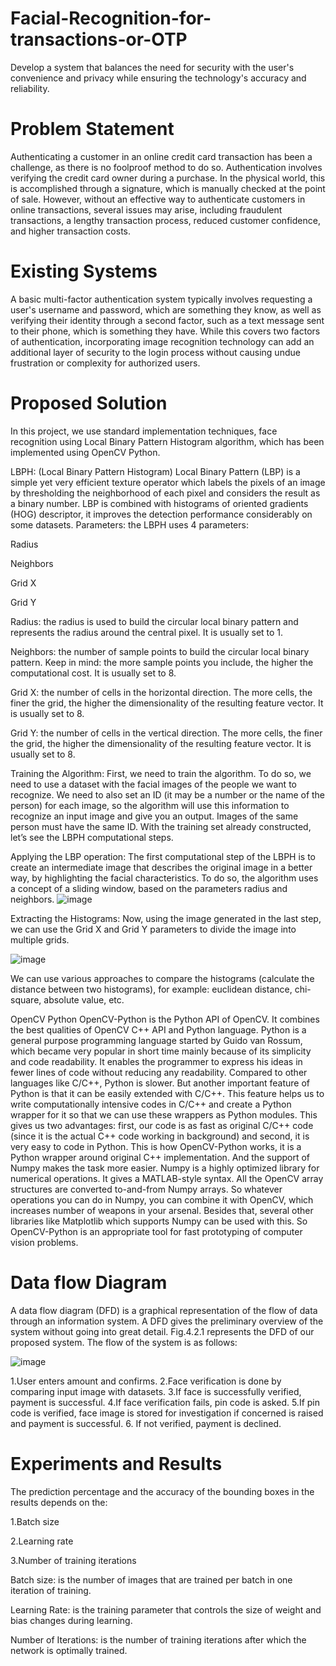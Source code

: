 # Facial-Recognition-for-transactions-or-OTP

Develop a system that balances the need for security with the user's convenience and privacy while ensuring the technology's accuracy and reliability.

# Problem Statement
Authenticating a customer in an online credit card transaction has been a challenge, as there is no foolproof method to do so. Authentication involves verifying the credit card owner during a purchase. In the physical world, this is accomplished through a signature, which is manually checked at the point of sale. However, without an effective way to authenticate customers in online transactions, several issues may arise, including fraudulent transactions, a lengthy transaction process, reduced customer confidence, and higher transaction costs.

# Existing Systems
A basic multi-factor authentication system typically involves requesting a user's username and password, which are something they know, as well as verifying their identity through a second factor, such as a text message sent to their phone, which is something they have. While this covers two factors of authentication, incorporating image recognition technology can add an additional layer of security to the login process without causing undue frustration or complexity for authorized users.

# Proposed Solution
In this project, we use standard implementation techniques, face recognition using Local Binary Pattern Histogram algorithm, which has been implemented using OpenCV Python.

LBPH: (Local Binary Pattern Histogram)
Local Binary Pattern (LBP) is a simple yet very efficient texture operator which labels the pixels of an image by thresholding the neighborhood of each pixel and considers the result as a binary number. LBP is combined with histograms of oriented gradients (HOG) descriptor, it improves the detection performance considerably on some datasets. Parameters: the LBPH uses 4 parameters:

Radius

Neighbors

Grid X

Grid Y

Radius: the radius is used to build the circular local binary pattern and represents the radius around the central pixel. It is usually set to 1.

Neighbors: the number of sample points to build the circular local binary pattern. Keep in mind: the more sample points you include, the higher the computational cost. It is usually set to 8.

Grid X: the number of cells in the horizontal direction. The more cells, the finer the grid, the higher the dimensionality of the resulting feature vector. It is usually set to 8.

Grid Y: the number of cells in the vertical direction. The more cells, the finer the grid, the higher the dimensionality of the resulting feature vector. It is usually set to 8.

Training the Algorithm: First, we need to train the algorithm. To do so, we need to use a dataset with the facial images of the people we want to recognize. We need to also set an ID (it may be a number or the name of the person) for each image, so the algorithm will use this information to recognize an input image and give you an output. Images of the same person must have the same ID. With the training set already constructed, let’s see the LBPH computational steps.

Applying the LBP operation: The first computational step of the LBPH is to create an intermediate image that describes the original image in a better way, by highlighting the facial characteristics. To do so, the algorithm uses a concept of a sliding window, based on the parameters radius and neighbors.
![image](https://github.com/TanishaGiri/Facial-Recognition-for-transactions-or-OTP/assets/108277015/4a5f4dbb-64be-4a8c-9e1b-b60ea0401935)

Extracting the Histograms: Now, using the image generated in the last step, we can use the Grid X and Grid Y parameters to divide the image into multiple grids.

![image](https://github.com/TanishaGiri/Facial-Recognition-for-transactions-or-OTP/assets/108277015/908bb837-2ae4-479e-9554-2e1a20d62da5)

We can use various approaches to compare the histograms (calculate the distance between two histograms), for example: euclidean distance, chi-square, absolute value, etc.

OpenCV Python
OpenCV-Python is the Python API of OpenCV. It combines the best qualities of OpenCV C++ API and Python language. Python is a general purpose programming language started by Guido van Rossum, which became very popular in short time mainly because of its simplicity and code readability. It enables the programmer to express his ideas in fewer lines of code without reducing any readability. Compared to other languages like C/C++, Python is slower. But another important feature of Python is that it can be easily extended with C/C++. This feature helps us to write computationally intensive codes in C/C++ and create a Python wrapper for it so that we can use these wrappers as Python modules. This gives us two advantages: first, our code is as fast as original C/C++ code (since it is the actual C++ code working in background) and second, it is very easy to code in Python. This is how OpenCV-Python works, it is a Python wrapper around original C++ implementation. And the support of Numpy makes the task more easier. Numpy is a highly optimized library for numerical operations. It gives a MATLAB-style syntax. All the OpenCV array structures are converted to-and-from Numpy arrays. So whatever operations you can do in Numpy, you can combine it with OpenCV, which increases number of weapons in your arsenal. Besides that, several other libraries like Matplotlib which supports Numpy can be used with this. So OpenCV-Python is an appropriate tool for fast prototyping of computer vision problems.

# Data flow Diagram
A data flow diagram (DFD) is a graphical representation of the flow of data through an information system. A DFD gives the preliminary overview of the system without going into great detail. Fig.4.2.1 represents the DFD of our proposed system. The flow of the system is as follows:

![image](https://github.com/TanishaGiri/Facial-Recognition-for-transactions-or-OTP/assets/108277015/c6a7d178-4a45-4d66-8b85-f733d9ba1d1d)

1.User enters amount and confirms.
2.Face verification is done by comparing input image with datasets.
3.If face is successfully verified, payment is successful.
4.If face verification fails, pin code is asked.
5.If pin code is verified, face image is stored for investigation if concerned is raised and      payment is successful.
6. If not verified, payment is declined.
# Experiments and Results
The prediction percentage and the accuracy of the bounding boxes in the results depends on the:

1.Batch size

2.Learning rate

3.Number of training iterations

Batch size: is the number of images that are trained per batch in one iteration of training.

Learning Rate: is the training parameter that controls the size of weight and bias changes during learning.

Number of Iterations: is the number of training iterations after which the network is optimally trained.
